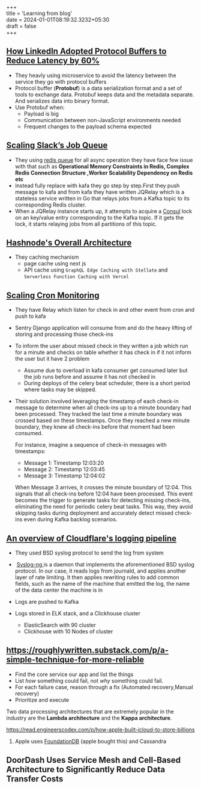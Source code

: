 +++  
title = 'Learning from blog'  
date = 2024-01-01T08:19:32.3232+05:30  
draft = false  
+++

## **[How LinkedIn Adopted Protocol Buffers to Reduce Latency by 60%](https://newsletter.systemdesign.one/p/protocol-buffers-vs-json)**

- They heavly using microservice to avoid the latency between the service they go with protocol buffers
- Protocol buffer (**Protobuf**) is a data serialization format and a set of tools to exchange data. Protobuf keeps data and the metadata separate. And serializes data into binary format.
- Use Protobuf when:
    - Payload is big
    - Communication between non-JavaScript environments needed
    - Frequent changes to the payload schema expected

## **[Scaling Slack’s Job Queue](https://slack.engineering/scaling-slacks-job-queue/)**

- They using [redis queue](https://redis.com/glossary/redis-queue/) for all async operation they have face few issue with that such as **Operational Memory Constraints in Redis, Complex Redis Connection Structure ,Worker Scalability Dependency on Redis etc**
- Instead fully replace with kafa they go step by step.First they push message to kafa and from kafa they have written JQRelay which is a stateless service written in Go that relays jobs from a Kafka topic to its corresponding Redis cluster.
- When a JQRelay instance starts up, it attempts to acquire a [Consul](https://www.consul.io/) lock on an key/value entry corresponding to the Kafka topic. If it gets the lock, it starts relaying jobs from all partitions of this topic.

## **[Hashnode's Overall Architecture](https://engineering.hashnode.com/hashnodes-overall-architecture)**

- They caching mechanism
    - page cache using next js
    - API cache using `GraphQL Edge Caching with Stellate` and `Serverless Function Caching with Vercel`

## **[Scaling Cron Monitoring](https://sentry.engineering/blog/scaling-cron-monitoring)**

- They have Relay which listen for check in and other event from cron and push to kafa
    
- Sentry Django application will consume from and do the heavy lifting of storing and processing those check-ins
    
- To inform the user about missed check in they written a job which run for a minute and checks on table whether it has check in if it not inform the user but it have 2 problem
    
    - Assume due to overload in kafa consumer get consumed later but the job runs before and assume it has not checked in
    - During deploys of the celery beat scheduler, there is a short period where tasks may be skipped.
- Their solution involved leveraging the timestamp of each check-in message to determine when all check-ins up to a minute boundary had been processed. They tracked the last time a minute boundary was crossed based on these timestamps. Once they reached a new minute boundary, they knew all check-ins before that moment had been consumed.
    
    For instance, imagine a sequence of check-in messages with timestamps:
    
    - Message 1: Timestamp 12:03:20
    - Message 2: Timestamp 12:03:45
    - Message 3: Timestamp 12:04:02
    
    When Message 3 arrives, it crosses the minute boundary of 12:04. This signals that all check-ins before 12:04 have been processed. This event becomes the trigger to generate tasks for detecting missing check-ins, eliminating the need for periodic celery beat tasks. This way, they avoid skipping tasks during deployment and accurately detect missed check-ins even during Kafka backlog scenarios.

## [ An overview of Cloudflare's logging pipeline](https://blog.cloudflare.com/an-overview-of-cloudflares-logging-pipeline)

- They used BSD syslog protocol to send the log from system

-  [Syslog-ng ](https://github.com/syslog-ng/syslog-ng) is a daemon that implements the aforementioned BSD syslog protocol. In our case, it reads logs from journald, and applies another layer of rate limiting. It then applies rewriting rules to add common fields, such as the name of the machine that emitted the log, the name of the data center the machine is in

- Logs are pushed to Kafka 

- Logs stored in ELK stack, and a Clickhouse cluster
	- ElasticSearch with 90 cluster 
	- Clickhouse with 10 Nodes of cluster


## https://roughlywritten.substack.com/p/a-simple-technique-for-more-reliable

- Find the core service our app and list the things
- List *how* something could fail, not *why* something could fail.
- For each failure case, reason through a fix (Automated recovery,Manual recovery)
- Prioritize and execute



Two data processing architectures that are extremely popular in the industry are the **Lambda architecture** and the **Kappa architecture**.

https://read.engineerscodex.com/p/how-apple-built-icloud-to-store-billions

1. Apple uses [FoundationDB](https://www.foundationdb.org/) (apple bought this) and Cassandra

##  DoorDash Uses Service Mesh and Cell-Based Architecture to Significantly Reduce Data Transfer Costs